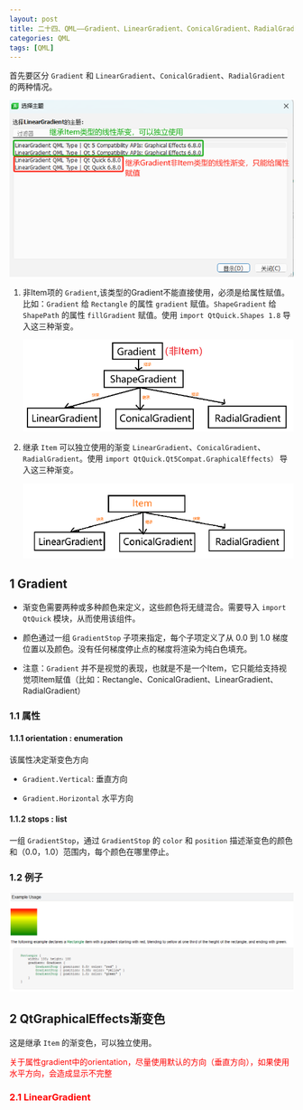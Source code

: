 ```yaml
---
layout: post
title: 二十四、QML——Gradient、LinearGradient、ConicalGradient、RadialGradient
categories: QML
tags: [QML]
---
```


首先要区分 `Gradient` 和 `LinearGradient`、`ConicalGradient`、`RadialGradient` 的两种情况。

![alt text](image-1.png)

1. 非Item项的 `Gradient`,该类型的Gradient不能直接使用，必须是给属性赋值。比如：`Gradient` 给 `Rectangle` 的属性 `gradient` 赋值。`ShapeGradient` 给 `ShapePath` 的属性 `fillGradient` 赋值。使用 `import QtQuick.Shapes 1.8` 导入这三种渐变。

    ![alt text](image.png)

2. 继承 `Item` 可以独立使用的渐变 `LinearGradient`、`ConicalGradient`、`RadialGradient`。使用 `import QtQuick.Qt5Compat.GraphicalEffects）` 导入这三种渐变。
   
    ![alt text](image-2.png)

## 1 Gradient

- 渐变色需要两种或多种颜色来定义，这些颜色将无缝混合。需要导入 `import QtQuick` 模块，从而使用该组件。

- 颜色通过一组 `GradientStop` 子项来指定，每个子项定义了从 0.0 到 1.0 梯度位置以及颜色。没有任何梯度停止点的梯度将渲染为纯白色填充。

- 注意：`Gradient` 并不是视觉的表现，也就是不是一个Item，它只能给支持视觉项Item赋值（比如：Rectangle、ConicalGradient、LinearGradient、RadialGradient）

### 1.1 属性

#### 1.1.1 orientation : enumeration

该属性决定渐变色方向

- `Gradient.Vertical`: 垂直方向

- `Gradient.Horizontal` 水平方向

#### 1.1.2 stops : list<GradientStop>

一组 `GradientStop`，通过 `GradientStop` 的 `color` 和 `position` 描述渐变色的颜色和（0.0，1.0）范围内，每个颜色在哪里停止。

### 1.2 例子

![alt text](image-3.png)

## 2 QtGraphicalEffects渐变色

这是继承 `Item` 的渐变色，可以独立使用。

<font color="red">关于属性gradient中的orientation，尽量使用默认的方向（垂直方向），如果使用水平方向，会造成显示不完整

### 2.1 LinearGradient
